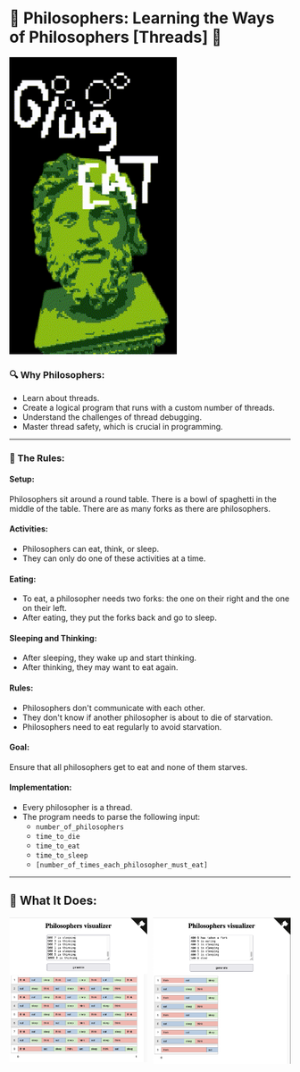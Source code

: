 # 🗿 Philosophers: Learning the Ways of Philosophers [Threads] 🗿

<p align="left">
  <img src="readme/philo_animate.gif" width="300px">
</p>

### 🔍 Why Philosophers:
- Learn about threads.
- Create a logical program that runs with a custom number of threads.
- Understand the challenges of thread debugging.
- Master thread safety, which is crucial in programming.

---

### 📜 The Rules:

#### **Setup:**
Philosophers sit around a round table. There is a bowl of spaghetti in the middle of the table. There are as many forks as there are philosophers.

#### **Activities:**
- Philosophers can eat, think, or sleep.
- They can only do one of these activities at a time.

#### **Eating:**
- To eat, a philosopher needs two forks: the one on their right and the one on their left.
- After eating, they put the forks back and go to sleep.

#### **Sleeping and Thinking:**
- After sleeping, they wake up and start thinking.
- After thinking, they may want to eat again.

#### **Rules:**
- Philosophers don't communicate with each other.
- They don't know if another philosopher is about to die of starvation.
- Philosophers need to eat regularly to avoid starvation.

#### **Goal:**
Ensure that all philosophers get to eat and none of them starves.

#### **Implementation:**
- Every philosopher is a thread.
- The program needs to parse the following input:
  - `number_of_philosophers`
  - `time_to_die`
  - `time_to_eat`
  - `time_to_sleep`
  - `[number_of_times_each_philosopher_must_eat]`

---

## 🧘 What It Does:

<img src="readme/forever.png" align="left" width="49%">
<img src="readme/rip8.png" align="right" width="49%">
